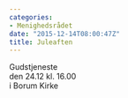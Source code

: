 ```yaml
---
categories:
- Menighedsrådet
date: "2015-12-14T08:00:47Z"
title: Juleaften
---
```


Gudstjeneste  
den 24.12 kl. 16.00  
i Borum Kirke